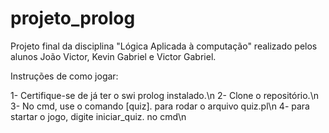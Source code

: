 # projeto_prolog

Projeto final da disciplina "Lógica Aplicada à computação" realizado pelos alunos João Victor, Kevin Gabriel e Victor Gabriel.

Instruções de como jogar:

1- Certifique-se de já ter o swi prolog instalado.\n
2- Clone o repositório.\n
3- No cmd, use o comando [quiz]. para rodar o arquivo quiz.pl\n
4- para startar o jogo, digite iniciar_quiz. no cmd\n
